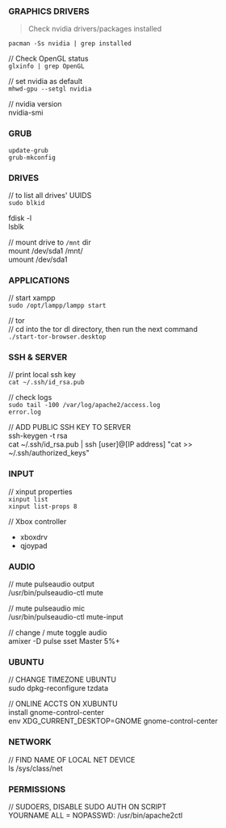 ### GRAPHICS DRIVERS    

> Check nvidia drivers/packages installed   

`pacman -Ss nvidia | grep installed`    

// Check OpenGL status   
`glxinfo | grep OpenGL`      

// set nvidia as default   
`mhwd-gpu --setgl nvidia`   

// nvidia version   
nvidia-smi   

### GRUB    

`update-grub`   
`grub-mkconfig`   

### DRIVES    

// to list all drives' UUIDS   
`sudo blkid`   

fdisk -l   
lsblk   

// mount drive to `/mnt` dir   
mount /dev/sda1 /mnt/   
umount /dev/sda1   

### APPLICATIONS    

// start xampp   
`sudo /opt/lampp/lampp start`   

// tor   
// cd into the tor dl directory, then run the next command   
`./start-tor-browser.desktop`   

### SSH & SERVER    

// print local ssh key   
`cat ~/.ssh/id_rsa.pub`   

// check logs   
`sudo tail -100 /var/log/apache2/access.log`   
`error.log`   

// ADD PUBLIC SSH KEY TO SERVER   
ssh-keygen -t rsa   
cat ~/.ssh/id_rsa.pub | ssh [user]@[IP address] "cat >> ~/.ssh/authorized_keys"   

### INPUT    

// xinput properties   
`xinput list`   
`xinput list-props 8`    

// Xbox controller   
- xboxdrv   
- qjoypad   

### AUDIO    

// mute pulseaudio output   
/usr/bin/pulseaudio-ctl mute      

// mute pulseaudio mic   
/usr/bin/pulseaudio-ctl mute-input   

// change / mute toggle audio   
amixer -D pulse sset Master 5%+   

### UBUNTU    

// CHANGE TIMEZONE UBUNTU   
sudo dpkg-reconfigure tzdata   

// ONLINE ACCTS ON XUBUNTU   
install gnome-control-center   
env XDG_CURRENT_DESKTOP=GNOME gnome-control-center   

### NETWORK    

// FIND NAME OF LOCAL NET DEVICE   
ls /sys/class/net   

### PERMISSIONS    

// SUDOERS, DISABLE SUDO AUTH ON SCRIPT   
YOURNAME ALL = NOPASSWD: /usr/bin/apache2ctl   
